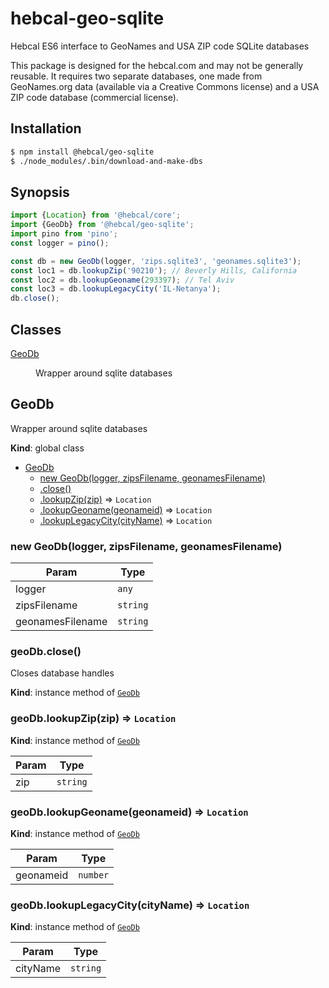 # hebcal-geo-sqlite
Hebcal ES6 interface to GeoNames and USA ZIP code SQLite databases

This package is designed for the hebcal.com and may not be generally reusable.
It requires two separate databases, one made from GeoNames.org data (available
via a Creative Commons license) and a USA ZIP code database (commercial license).

## Installation
```bash
$ npm install @hebcal/geo-sqlite
$ ./node_modules/.bin/download-and-make-dbs
```

## Synopsis
```js
import {Location} from '@hebcal/core';
import {GeoDb} from '@hebcal/geo-sqlite';
import pino from 'pino';
const logger = pino();

const db = new GeoDb(logger, 'zips.sqlite3', 'geonames.sqlite3');
const loc1 = db.lookupZip('90210'); // Beverly Hills, California
const loc2 = db.lookupGeoname(293397); // Tel Aviv
const loc3 = db.lookupLegacyCity('IL-Netanya');
db.close();
```

## Classes

<dl>
<dt><a href="#GeoDb">GeoDb</a></dt>
<dd><p>Wrapper around sqlite databases</p>
</dd>
</dl>


<a name="GeoDb"></a>

## GeoDb
Wrapper around sqlite databases

**Kind**: global class  

* [GeoDb](#GeoDb)
    * [new GeoDb(logger, zipsFilename, geonamesFilename)](#new_GeoDb_new)
    * [.close()](#GeoDb+close)
    * [.lookupZip(zip)](#GeoDb+lookupZip) ⇒ <code>Location</code>
    * [.lookupGeoname(geonameid)](#GeoDb+lookupGeoname) ⇒ <code>Location</code>
    * [.lookupLegacyCity(cityName)](#GeoDb+lookupLegacyCity) ⇒ <code>Location</code>

<a name="new_GeoDb_new"></a>

### new GeoDb(logger, zipsFilename, geonamesFilename)

| Param | Type |
| --- | --- |
| logger | <code>any</code> | 
| zipsFilename | <code>string</code> | 
| geonamesFilename | <code>string</code> | 

<a name="GeoDb+close"></a>

### geoDb.close()
Closes database handles

**Kind**: instance method of [<code>GeoDb</code>](#GeoDb)  
<a name="GeoDb+lookupZip"></a>

### geoDb.lookupZip(zip) ⇒ <code>Location</code>
**Kind**: instance method of [<code>GeoDb</code>](#GeoDb)  

| Param | Type |
| --- | --- |
| zip | <code>string</code> | 

<a name="GeoDb+lookupGeoname"></a>

### geoDb.lookupGeoname(geonameid) ⇒ <code>Location</code>
**Kind**: instance method of [<code>GeoDb</code>](#GeoDb)  

| Param | Type |
| --- | --- |
| geonameid | <code>number</code> | 

<a name="GeoDb+lookupLegacyCity"></a>

### geoDb.lookupLegacyCity(cityName) ⇒ <code>Location</code>
**Kind**: instance method of [<code>GeoDb</code>](#GeoDb)  

| Param | Type |
| --- | --- |
| cityName | <code>string</code> | 
